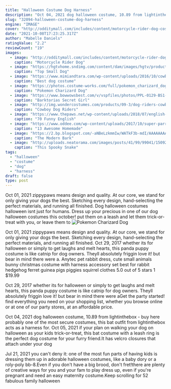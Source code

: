 ```yaml
---
title: "Halloween Costume Dog Harness"
description: "Oct 04, 2021 dog halloween costume, 10.89 from lightinthebox - buy here probably one of the most secure costumes, this bat outfit from lightinthebox acts as a harness for"
slug: "32094-halloween-costume-dog-harness"
engine: "IMAGE"
cover: "http://odditymall.com/includes/content/motorcycle-rider-dog-costume-harness-0.jpg"
date: "2021-10-08T17:23:25.317Z"
author: "Mabelle Daniels"
ratingValue: "2.2"
reviewCount: "19"
images:
  - image: "http://odditymall.com/includes/content/motorcycle-rider-dog-costume-harness-0.jpg"
    caption: "Motorcycle Rider Dog"
  - image: "https://hgtvhome.sndimg.com/content/dam/images/hgtv/products/2019/10/7/rx_amazon-dog-costumewizard-dog-costume.jpeg.rend.hgtvcom.966.966.suffix/1570470965458.jpeg"
    caption: "Top Small Dog"
  - image: "https://www.mimiandtara.com/wp-content/uploads/2016/10/cowboy-rider-dog-costume.jpg"
    caption: "Best dog costume"
  - image: "https://photos.costume-works.com/full/pokemon_charizard_dog.jpg"
    caption: "Pokemon Charizard Dog"
  - image: "https://www.bowwowsbest.com/v/vspfiles/photos/PPL-0129-BS1-2.jpg"
    caption: "Barktorias Secret Girl"
  - image: "http://img.wondercostumes.com/products/09-3/dog-riders-cowboy-pet-costume.jpg"
    caption: "Cowboy Dog Riders"
  - image: "https://www.thepaws.net/wp-content/uploads/2018/07/english-bulldog-halloween-dog-costume-52.jpg"
    caption: "70 Funny English"
  - image: "https://www.oddee.com/wp-content/uploads/2017/10/super-parrot-and-wonder-bird-save-the-day-142811-569x800.jpg"
    caption: "13 Awesome Homemade"
  - image: "https://2.bp.blogspot.com/-aNBeLzkmmIw/WATkF3b-mdI/AAAAAAAABWI/p-AD9UNHhJI-0x6uE_kjKnrGiulHZiKLwCLcB/s1600/costume%2Bsheep.jpg"
    caption: "The Modern Bark"
  - image: "http://uploads.neatorama.com/images/posts/41/99/99041/1509266853-1.jpg"
    caption: "This Spooky Snake"
tags:
  - "halloween"
  - "costume"
  - "dog"
  - "harness"
draft: false
type: post
---
```


Oct 01, 2021 zippypaws means design and quality. At our core, we stand for only giving your dogs the best. Sketching every design, hand-selecting the perfect materials, and running all finished. Dog halloween costumes halloween isnt just for humans. Dress up your precious in one of our dog halloween costumes this october! put them on a leash and let them trick-or-treat with you, or leave them to
![Pokemon Charizard Dog](https://photos.costume-works.com/full/pokemon_charizard_dog.jpg "Pokemon Charizard Dog")

Oct 01, 2021 zippypaws means design and quality. At our core, we stand for only giving your dogs the best. Sketching every design, hand-selecting the perfect materials, and running all finished. Oct 29, 2017 whether its for halloween or simply to get laughs and melt hearts, this panda puppy costume is like catnip for dog owners. Theyll absolutely friggin love it! but  bear  in mind there were a. Anytec pet rabbit dress, cute small animals bunny christmas costume with harness accessory set best for rabbit hedgehog ferret guinea pigs piggies squirrel clothes 5.0 out of 5 stars 1 $19.99
<!--inArticleAds-->

<!--galleryOne-->

Oct 29, 2017 whether its for halloween or simply to get laughs and melt hearts, this panda puppy costume is like catnip for dog owners. Theyll absolutely friggin love it! but  bear  in mind there were aGet the party started! find everything you need on your shopping list, whether you browse online or at one of our party stores, at an affordable price.
<!--inArticleAds-->

<!--galleryTwo-->

Oct 04, 2021 dog halloween costume, 10.89 from lightinthebox - buy here probably one of the most secure costumes, this bat outfit from lightinthebox acts as a harness for. Oct 05, 2021 if your plan on walking your dog on halloween as your kids trick-or-treat, this bat costume with a leash ring is the perfect dog costume for your furry friend.It has velcro closures that attach under your dog
<!--galleryThree-->

Jul 21, 2021 you can't deny it: one of the most fun parts of having kids is dressing them up in adorable halloween costumes, like a baby dory or a roly-poly bb-8.Even if you don't have a big brood, don't fret!there are plenty of creative ways for you and your fam to play dress up, even if you're pregnant and need an easy maternity costume.Keep scrolling for 52 fabulous family halloween